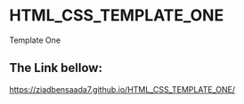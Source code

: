 # HTML_CSS_TEMPLATE_ONE
Template One
## The Link bellow:
https://ziadbensaada7.github.io/HTML_CSS_TEMPLATE_ONE/
